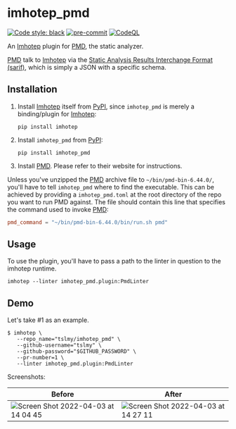 # imhotep_pmd

[![Code style: black](https://img.shields.io/badge/code%20style-black-000000.svg)](https://github.com/psf/black)
[![pre-commit](https://img.shields.io/badge/pre--commit-enabled-brightgreen?logo=pre-commit&logoColor=white)](https://github.com/pre-commit/pre-commit)
[![CodeQL](https://github.com/tslmy/imhotep_pmd/actions/workflows/codeql-analysis.yml/badge.svg)](https://github.com/tslmy/imhotep_pmd/actions/workflows/codeql-analysis.yml)

An [Imhotep][i] plugin for [PMD][p], the static analyzer.

[i]: https://github.com/justinabrahms/imhotep
[p]: https://pmd.github.io/

[PMD][p] talk to [Imhotep][i] via the [Static Analysis Results Interchange Format (sarif)][s], which is simply a JSON with a specific schema.

[s]: https://docs.oasis-open.org/sarif/sarif/v2.0/sarif-v2.0.html

## Installation

1. Install [Imhotep][i] itself from [PyPI](https://pypi.org/project/imhotep/), since `imhotep_pmd` is merely a binding/plugin for [Imhotep][i]:
   ```shell
   pip install imhotep
   ```
2. Install `imhotep_pmd` from [PyPI](https://pypi.org/project/imhotep-pmd/):
   ```shell
   pip install imhotep_pmd
   ```
3. Install [PMD][p]. Please refer to their website for instructions.

Unless you've unzipped the [PMD][p] archive file to `~/bin/pmd-bin-6.44.0/`, you'll have to tell `imhotep_pmd` where to find the executable. This can be achieved by providing a `imhotep_pmd.toml` at the root directory of the repo you want to run PMD against. The file should contain this line that specifies the command used to invoke [PMD][p]:

```toml
pmd_command = "~/bin/pmd-bin-6.44.0/bin/run.sh pmd"
```

## Usage

To use the plugin, you'll have to pass a path to the linter in question to the imhotep runtime.

```shell
imhotep --linter imhotep_pmd.plugin:PmdLinter
```

## Demo
Let's take #1 as an example.

```shell
$ imhotep \
   --repo_name="tslmy/imhotep_pmd" \
   --github-username="tslmy" \
   --github-password="$GITHUB_PASSWORD" \
   --pr-number=1 \
   --linter imhotep_pmd.plugin:PmdLinter
```

Screenshots:

| Before | After |
| ------- | --- |
| ![Screen Shot 2022-04-03 at 14 04 45](https://user-images.githubusercontent.com/594058/161449329-7c43d6d8-547e-43a6-ac21-57701cb3b8fd.png) | ![Screen Shot 2022-04-03 at 14 27 11](https://user-images.githubusercontent.com/594058/161449378-6c20f0df-9785-43a0-99da-67a07574bb8e.png) |
